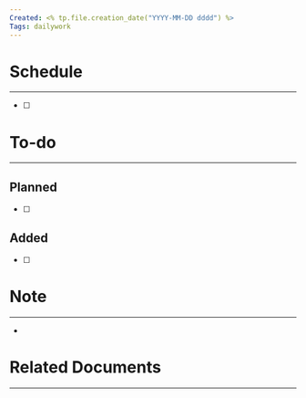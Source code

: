 ```yaml
---
Created: <% tp.file.creation_date("YYYY-MM-DD dddd") %>
Tags: dailywork
---
```


# Schedule
---
- [ ] 


# To-do
---
## Planned
- [ ] 

## Added
- [ ] 

# Note
---
- 


# Related Documents
---